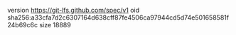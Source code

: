 version https://git-lfs.github.com/spec/v1
oid sha256:a33cfa7d2c6307164d638cff87fe4506ca97944cd5d74e501658581f24b69c6c
size 18889
